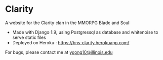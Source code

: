 # Clarity
A website for the Clarity clan in the MMORPG Blade and Soul

* Made with Django 1.9, using Postgressql as database and whitenoise to serve static files
* Deployed on Heroku : https://bns-clarity.herokuapp.com/

For bugs, please contact me at ygong10@illinois.edu

